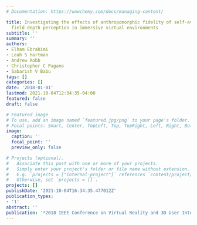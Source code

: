 ```yaml
---
# Documentation: https://wowchemy.com/docs/managing-content/

title: Investigating the effects of anthropomorphic fidelity of self-avatars on near
  field depth perception in immersive virtual environments
subtitle: ''
summary: ''
authors:
- Elham Ebrahimi
- Leah S Hartman
- Andrew Robb
- Christopher C Pagano
- Sabarish V Babu
tags: []
categories: []
date: '2018-01-01'
lastmod: 2021-10-04T12:34:35-04:00
featured: false
draft: false

# Featured image
# To use, add an image named `featured.jpg/png` to your page's folder.
# Focal points: Smart, Center, TopLeft, Top, TopRight, Left, Right, BottomLeft, Bottom, BottomRight.
image:
  caption: ''
  focal_point: ''
  preview_only: false

# Projects (optional).
#   Associate this post with one or more of your projects.
#   Simply enter your project's folder or file name without extension.
#   E.g. `projects = ["internal-project"]` references `content/project/deep-learning/index.md`.
#   Otherwise, set `projects = []`.
projects: []
publishDate: '2021-10-04T16:34:35.477012Z'
publication_types:
- '1'
abstract: ''
publication: '*2018 IEEE Conference on Virtual Reality and 3D User Interfaces (VR)*'
---
```

